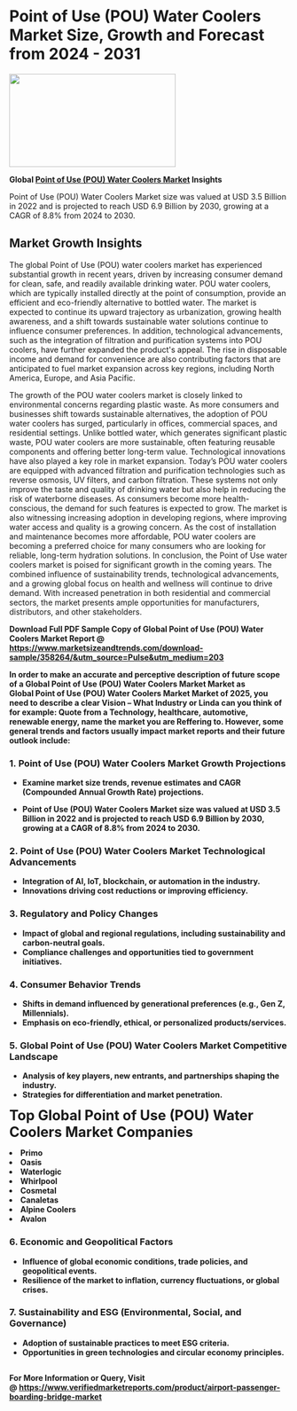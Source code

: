 <H1>Point of Use (POU) Water Coolers Market Size, Growth and Forecast from 2024 - 2031</H1><img class="aligncenter size-medium wp-image-584254" src="https://thirdeyenews.in/wp-content/uploads/2024/09/Global-Market-Research-300x168.jpeg" alt="" width="300" height="168" /><p><strong>Global&nbsp;<a href="https://www.marketsizeandtrends.com/download-sample/358264/&amp;utm_source=Pulse&amp;utm_medium=203">Point of Use (POU) Water Coolers Market</a> Insights</strong></p><p>Point of Use (POU) Water Coolers Market size was valued at USD 3.5 Billion in 2022 and is projected to reach USD 6.9 Billion by 2030, growing at a CAGR of 8.8% from 2024 to 2030.</p><p><h2>Market Growth Insights</h2> <p>The global Point of Use (POU) water coolers market has experienced substantial growth in recent years, driven by increasing consumer demand for clean, safe, and readily available drinking water. POU water coolers, which are typically installed directly at the point of consumption, provide an efficient and eco-friendly alternative to bottled water. The market is expected to continue its upward trajectory as urbanization, growing health awareness, and a shift towards sustainable water solutions continue to influence consumer preferences. In addition, technological advancements, such as the integration of filtration and purification systems into POU coolers, have further expanded the product's appeal. The rise in disposable income and demand for convenience are also contributing factors that are anticipated to fuel market expansion across key regions, including North America, Europe, and Asia Pacific.</p> <p><strong></strong></p> <p>The growth of the POU water coolers market is closely linked to environmental concerns regarding plastic waste. As more consumers and businesses shift towards sustainable alternatives, the adoption of POU water coolers has surged, particularly in offices, commercial spaces, and residential settings. Unlike bottled water, which generates significant plastic waste, POU water coolers are more sustainable, often featuring reusable components and offering better long-term value. Technological innovations have also played a key role in market expansion. Today’s POU water coolers are equipped with advanced filtration and purification technologies such as reverse osmosis, UV filters, and carbon filtration. These systems not only improve the taste and quality of drinking water but also help in reducing the risk of waterborne diseases. As consumers become more health-conscious, the demand for such features is expected to grow. The market is also witnessing increasing adoption in developing regions, where improving water access and quality is a growing concern. As the cost of installation and maintenance becomes more affordable, POU water coolers are becoming a preferred choice for many consumers who are looking for reliable, long-term hydration solutions. In conclusion, the Point of Use water coolers market is poised for significant growth in the coming years. The combined influence of sustainability trends, technological advancements, and a growing global focus on health and wellness will continue to drive demand. With increased penetration in both residential and commercial sectors, the market presents ample opportunities for manufacturers, distributors, and other stakeholders. <p><strong></p><p><span class=""><strong>Download Full PDF Sample Copy of Global Point of Use (POU) Water Coolers Market Report</strong> @ <a href="https://www.marketsizeandtrends.com/download-sample/358264/&amp;utm_source=Pulse&amp;utm_medium=203" target="_blank">https://www.marketsizeandtrends.com/download-sample/358264/&amp;utm_source=Pulse&amp;utm_medium=203</a></span></p><p>In order to make an accurate and perceptive description of future scope of a Global&nbsp;Point of Use (POU) Water Coolers Market Market as Global&nbsp;Point of Use (POU) Water Coolers Market Market of 2025, you need to describe a clear Vision &ndash; What Industry or Linda can you think of for example: Quote from a Technology, healthcare, automotive, renewable energy, name the market you are Reffering to. However, some general trends and factors usually impact market reports and their future outlook include:</p><h3>1.&nbsp;<strong>Point of Use (POU) Water Coolers Market Growth Projections</strong></h3><ul><li>Examine market size trends, revenue estimates and CAGR (Compounded Annual Growth Rate) projections.</li><li><p>Point of Use (POU) Water Coolers Market size was valued at USD 3.5 Billion in 2022 and is projected to reach USD 6.9 Billion by 2030, growing at a CAGR of 8.8% from 2024 to 2030.</p></li></ul><h3>2.&nbsp;<strong>Point of Use (POU) Water Coolers Market Technological Advancements</strong></h3><ul><li>Integration of AI, IoT, blockchain, or automation in the industry.</li><li>Innovations driving cost reductions or improving efficiency.</li></ul><h3>3.&nbsp;<strong>Regulatory and Policy Changes</strong></h3><ul><li>Impact of global and regional regulations, including sustainability and carbon-neutral goals.</li><li>Compliance challenges and opportunities tied to government initiatives.</li></ul><h3>4.&nbsp;<strong>Consumer Behavior Trends</strong></h3><ul><li>Shifts in demand influenced by generational preferences (e.g., Gen Z, Millennials).</li><li>Emphasis on eco-friendly, ethical, or personalized products/services.</li></ul><h3>5.&nbsp;<strong>Global Point of Use (POU) Water Coolers Market Competitive Landscape</strong></h3><ul><li>Analysis of key players, new entrants, and partnerships shaping the industry.</li><li>Strategies for differentiation and market penetration.</li></ul><p data-pm-slice="1 1 []"><span style="color: inherit; font-family: inherit; font-size: 25px;">Top Global Point of Use (POU) Water Coolers Market Companies</span></p><div class="" data-test-id=""><p><li>Primo</li><li> Oasis</li><li> Waterlogic</li><li> Whirlpool</li><li> Cosmetal</li><li> Canaletas</li><li> Alpine Coolers</li><li> Avalon</li></p></div><h3>6.&nbsp;<strong>Economic and Geopolitical Factors</strong></h3><ul><li>Influence of global economic conditions, trade policies, and geopolitical events.</li><li>Resilience of the market to inflation, currency fluctuations, or global crises.</li></ul><h3>7.&nbsp;<strong>Sustainability and ESG (Environmental, Social, and Governance)</strong></h3><ul><li>Adoption of sustainable practices to meet ESG criteria.</li><li>Opportunities in green technologies and circular economy principles.</li></ul><h2><strong style="font-size: 14px;">For More Information or Query, Visit @&nbsp;</strong><a style="background-color: #ffffff; font-size: 14px;" href="https://www.marketsizeandtrends.com/report/point-of-use-pou-water-coolers-market/" target="_blank">https://www.verifiedmarketreports.com/product/airport-passenger-boarding-bridge-market</a></h2>
